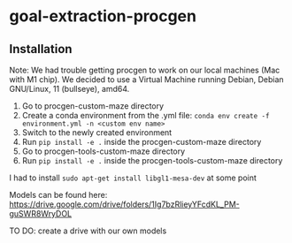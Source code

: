 # goal-extraction-procgen

## Installation

Note: We had trouble getting procgen to work on our local machines (Mac with M1 chip). We decided to use a Virtual Machine running Debian, Debian GNU/Linux, 11 (bullseye), amd64.

1. Go to procgen-custom-maze directory
2. Create a conda environment from the .yml file: `conda env create -f environment.yml -n <custom env name>`
3. Switch to the newly created environment
4. Run `pip install -e .` inside the procgen-custom-maze directory
5. Go to procgen-tools-custom-maze directory
6. Run `pip install -e .` inside the procgen-tools-custom-maze directory

I had to install `sudo apt-get install libgl1-mesa-dev` at some point


Models can be found here: https://drive.google.com/drive/folders/1Ig7bzRlieyYFcdKL_PM-guSWR8WryDOL 

TO DO: create a drive with our own models